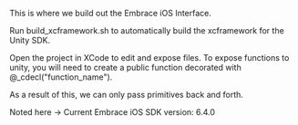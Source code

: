 This is where we build out the Embrace iOS Interface.

Run build_xcframework.sh to automatically build the xcframework for the Unity SDK.

Open the project in XCode to edit and expose files. To expose functions to unity, you will need to create a public function decorated with @_cdecl("function_name").

As a result of this, we can only pass primitives back and forth.

Noted here -> Current Embrace iOS SDK version: 6.4.0